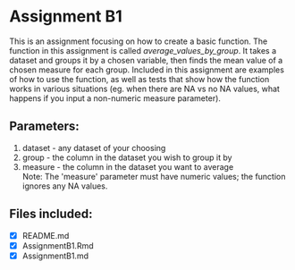 # Assignment B1

This is an assignment focusing on how to create a basic function. The function in this assignment is called *average_values_by_group*. It takes a dataset and groups it by a chosen variable, then finds the mean value of a chosen measure for each group. Included in this assignment are examples of how to use the function, as well as tests that show how the function works in various situations (eg. when there are NA vs no NA values, what happens if you input a non-numeric measure parameter). 

## Parameters:
1) dataset - any dataset of your choosing
2) group - the column in the dataset you wish to group it by
3) measure - the column in the dataset you want to average  
       Note: The 'measure' parameter must have numeric values; the function ignores any NA values.

## Files included:  
- [x] README.md
- [x] AssignmentB1.Rmd  
- [x] AssignmentB1.md  
